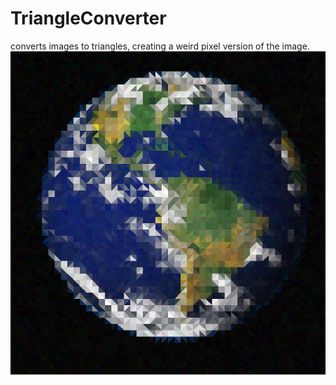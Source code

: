# TriangleConverter
converts images to triangles, creating a weird pixel version of the image.
![Alt text](Examples/earth.png?raw=true "Title")

